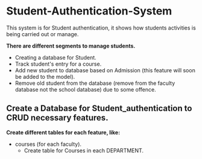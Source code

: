 # Student-Authentication-System
This system is for Student authentication, it shows how students activities is being carried out or manage.
 
**There are different segments to manage students.**

- Creating a database for Student.
- Track student's entry for a course.
- Add new student to database based on Admission (this feature will soon be added to the model).
- Remove old student from the database (remove from the faculty database not the school database) due to some offence.

## Create a Database for Student_authentication to CRUD necessary features.
**Create different tables for each feature, like:**
- courses (for each faculty).
   - Create table for Courses in each DEPARTMENT.
